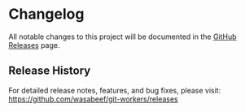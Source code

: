 # Changelog

All notable changes to this project will be documented in the [GitHub Releases](https://github.com/wasabeef/git-workers/releases) page.

## Release History

For detailed release notes, features, and bug fixes, please visit:
https://github.com/wasabeef/git-workers/releases
